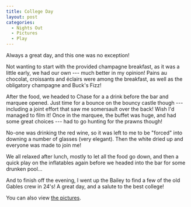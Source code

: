 ```yaml
---
title: College Day
layout: post
categories:
  - Nights Out
  - Pictures
  - Play
---
```

Always a great day, and this one was no exception!

Not wanting to start with the provided champagne breakfast, as it was a little early, we had our own --- much better in my opinion! Pains au chocolat, croissants and éclairs were among the breakfast, as well as the obligatory champagne and Buck's Fizz!

After the food, we headed to Chase for a a drink before the bar and marquee opened. Just time for a bounce on the bouncy castle though --- including a joint effort that saw me somersault over the back! Wish I'd managed to film it! Once in the marquee, the buffet was huge, and had some great choices --- had to go hunting for the prawns though!

No-one was drinking the red wine, so it was left to me to be "forced" into downing a number of glasses (very elegant). Then the white dried up and everyone was made to join me!

We all relaxed after lunch, mostly to let all the food go down, and then a quick play on the inflatables again before we headed into the bar for some drunken pool...

And to finish off the evening, I went up the Bailey to find a few of the old Gables crew in 24's! A great day, and a salute to the best college!

You can also view [the pictures](https://pictures.scholesmafia.co.uk/index.php/2007/05/05.05.07-college-day/).